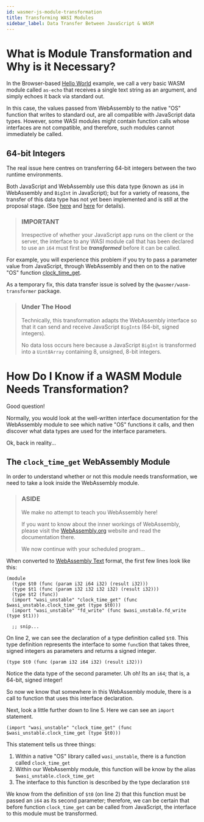 ```yaml
---
id: wasmer-js-module-transformation
title: Transforming WASI Modules
sidebar_label: Data Transfer Between JavaScript & WASM
---
```


# What is Module Transformation and Why is it Necessary?

In the Browser-based [Hello World](./client/examples/hello-world/wasmer-js-client-hello-world) example, we call a very basic WASM module called `as-echo` that receives a single text string as an argument, and simply echoes it back via standard out.

In this case, the values passed from WebAssembly to the native "OS" function that writes to standard out, are all compatible with JavaScript data types.  However, some WASI modules might contain function calls whose interfaces are not compatible, and therefore, such modules cannot immediately be called.

## 64-bit Integers

The real issue here centres on transferring 64-bit integers between the two runtime environments.

Both JavaScript and WebAssembly use this data type (known as `i64` in WebAssembly and `BigInt` in JavaScript); but for a variety of reasons, the transfer of this data type has not yet been implemented and is still at the proposal stage.  (See [here](https://github.com/WebAssembly/JS-BigInt-integration/issues/15) and [here](https://github.com/WebAssembly/proposals/issues/7) for details).

> ### IMPORTANT
>
> Irrespective of whether your JavaScript app runs on the client or the server, the interface to any WASI module call that has been declared to use an `i64` must first be ***transformed*** before it can be called.

For example, you will experience this problem if you try to pass a parameter value from JavaScript, through WebAssembly and then on to the native "OS" function [clock\_time\_get](https://github.com/WebAssembly/WASI/blob/master/phases/snapshot/docs.md#-clock_time_getid-clockid-precision-timestamp---errno-timestamp).

As a temporary fix, this data transfer issue is solved by the `@wasmer/wasm-transformer` package.

> ### Under The Hood  
> Technically, this transformation adapts the WebAssembly interface so that it can send and receive JavaScript `BigInt`s (64-bit, signed integers).
>
> No data loss occurs here because a JavaScript `BigInt` is transformed into a `Uint8Array` containing 8, unsigned, 8-bit integers.

# How Do I Know if a WASM Module Needs Transformation?

Good question!

Normally, you would look at the well-written interface documentation for the WebAssembly module to see which native "OS" functions it calls, and then discover what data types are used for the interface parameters.

Ok, back in reality...

## The `clock_time_get` WebAssembly Module

In order to understand whether or not this module needs transformation, we need to take a look inside the WebAssembly module.

> ### ASIDE
> We make no attempt to teach you WebAssembly here!
>
> If you want to know about the inner workings of WebAssembly, please visit the [WebAssembly.org](https://webassembly.org) website and read the documentation there.
>
> We now continue with your scheduled program...

When converted to [WebAssembly Text](https://webassembly.github.io/spec/core/text/index.html) format, the first few lines look like this:

```WebAssemblyText
(module
  (type $t0 (func (param i32 i64 i32) (result i32)))
  (type $t1 (func (param i32 i32 i32 i32) (result i32)))
  (type $t2 (func))
  (import "wasi_unstable" "clock_time_get" (func $wasi_unstable.clock_time_get (type $t0)))
  (import "wasi_unstable" "fd_write" (func $wasi_unstable.fd_write (type $t1)))

  ;; snip...
```

On line 2, we can see the declaration of a type definition called `$t0`.  This type definition represents the interface to some `func`tion that takes three, signed integers as parameters and returns a signed integer.

```WebAssemblyText
(type $t0 (func (param i32 i64 i32) (result i32)))
```

Notice the data type of the second parameter.  Uh oh! Its an `i64`; that is, a 64-bit, signed integer!

So now we know that somewhere in this WebAssembly module, there is a call to function that uses this interface declaration.

Next, look a little further down to line 5.  Here we can see an `import` statement.

```WebAssemblyText
(import "wasi_unstable" "clock_time_get" (func $wasi_unstable.clock_time_get (type $t0)))
```

This statement tells us three things:

1. Within a native "OS" library called `wasi_unstable`, there is a function called `clock_time_get`
1. Within our WebAssembly module, this function will be know by the alias `$wasi_unstable.clock_time_get`
1. The interface to this function is described by the type declaration `$t0`

We know from the definition of `$t0` (on line 2) that this function must be passed an `i64` as its second parameter; therefore, we can be certain that before function `clock_time_get` can be called from JavaScript, the interface to this module must be transformed.
